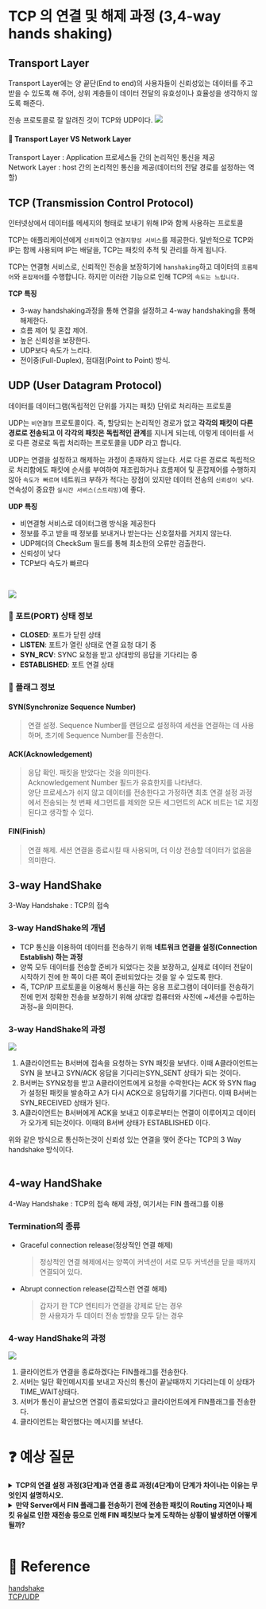 # TCP 의 연결 및 해제 과정 (3,4-way hands shaking)

## Transport Layer
Transport Layer에는 양 끝단(End to end)의 사용자들이 신뢰성있는 데이터를 주고 받을 수 있도록 해 주어, 상위 계층들이 데이터 전달의 유효성이나 효율성을 생각하지 않도록 해준다.  
  
전송 프로토콜로 잘 알려진 것이 TCP와 UDP이다. 
[![](./img/network_img_4.PNG?width=300px)]()  

#### :pushpin: Transport Layer VS Network Layer
Transport Layer : Application 프로세스들 간의 논리적인 통신을 제공  
Network Layer : host 간의 논리적인 통신을 제공(데이터의 전달 경로를 설정하는 역할)

## TCP (Transmission Control Protocol)
인터넷상에서 데이터를 메세지의 형태로 보내기 위해 IP와 함께 사용하는 프로토콜

TCP는 애플리케이션에게 `신뢰적`이고 `연결지향성 서비스`를 제공한다. 일반적으로 TCP와 IP는 함께 사용되며 IP는 배달을, TCP는 패킷의 추적 및 관리를 하게 됩니다.

TCP는 연결형 서비스로, 신뢰적인 전송을 보장하기에 `hanshaking`하고 데이터의 `흐름제어`와 `혼잡제어`를 수행합니다. 하지만 이러한 기능으로 인해 TCP의 `속도는 느립니다.`
  
**TCP 특징**
- 3-way handshaking과정을 통해 연결을 설정하고 4-way handshaking을 통해 해제한다.
- 흐름 제어 및 혼잡 제어.
- 높은 신뢰성을 보장한다.
- UDP보다 속도가 느리다.
- 전이중(Full-Duplex), 점대점(Point to Point) 방식.


## UDP (User Datagram Protocol)
데이터를 데이터그램(독립적인 단위를 가지는 패킷) 단위로 처리하는 프로토콜 

UDP는 `비연결형` 프로토콜이다. 즉, 할당되는 논리적인 경로가 없고 **각각의 패킷이 다른 경로로 전송되고 이 각각의 패킷은 독립적인 관계**를 지니게 되는데, 이렇게 데이터를 서로 다른 경로로 독립 처리하는 프로토콜을 UDP 라고 합니다.

UDP는 연결을 설정하고 해제하는 과정이 존재하지 않는다. 서로 다른 경로로 독립적으로 처리함에도 패킷에 순서를 부여하여 재조립하거나 흐름제어 및 혼잡제어를 수행하지 않아 `속도가 빠르며` 네트워크 부하가 적다는 장점이 있지만 데이터 전송의 `신뢰성이 낮다`. 연속성이 중요한 `실시간 서비스(스트리밍)`에 좋다.
  
**UDP 특징**
- 비연결형 서비스로 데이터그램 방식을 제공한다
- 정보를 주고 받을 때 정보를 보내거나 받는다는 신호절차를 거치지 않는다.
- UDP헤더의 CheckSum 필드를 통해 최소한의 오류만 검출한다.
- 신뢰성이 낮다
- TCP보다 속도가 빠르다  
<br>  
  
[![](./img/network_img_5.PNG?width=300px)]()
<br>

### :pushpin: 포트(PORT) 상태 정보
- **CLOSED**: 포트가 닫힌 상태
- **LISTEN**: 포트가 열린 상태로 연결 요청 대기 중
- **SYN_RCV**: SYNC 요청을 받고 상대방의 응답을 기다리는 중
- **ESTABLISHED**: 포트 연결 상태

### :pushpin: 플래그 정보
#### SYN(Synchronize Sequence Number)
> 연결 설정. Sequence Number를 랜덤으로 설정하여 세션을 연결하는 데 사용하며, 초기에 Sequence Number를 전송한다.
#### ACK(Acknowledgement)
> 응답 확인. 패킷을 받았다는 것을 의미한다.  
> Acknowledgement Number 필드가 유효한지를 나타낸다.  
> 양단 프로세스가 쉬지 않고 데이터를 전송한다고 가정하면 최초 연결 설정 과정에서 전송되는 첫 번째 세그먼트를 제외한 모든 세그먼트의 ACK 비트는 1로 지정된다고 생각할 수 있다.
#### FIN(Finish)
> 연결 해제. 세션 연결을 종료시킬 때 사용되며, 더 이상 전송할 데이터가 없음을 의미한다.

## 3-way HandShake

3-Way Handshake : TCP의 접속

### 3-way HandShake의 개념

- TCP 통신을 이용하여 데이터를 전송하기 위해 **네트워크 연결을 설정(Connection Establish) 하는 과정**
- 양쪽 모두 데이터를 전송할 준비가 되었다는 것을 보장하고, 실제로 데이터 전달이 시작하기 전에 한 쪽이 다른 쪽이 준비되었다는 것을 알 수 있도록 한다.
- 즉, TCP/IP 프로토콜을 이용해서 통신을 하는 응용 프로그램이 데이터를 전송하기 전에 먼저 정확한 전송을 보장하기 위해 상대방 컴퓨터와 사전에 ~세션을 수립하는 과정~을 의미한다.


### 3-way HandShake의 과정
[![](./img/network_img_6.PNG?width=300px)]()
  
1. A클라이언트는 B서버에 접속을 요청하는 SYN 패킷을 보낸다. 이때 A클라이언트는 SYN 을 보내고 SYN/ACK 응답을 기다리는SYN_SENT 상태가 되는 것이다.  
2. B서버는 SYN요청을 받고 A클라이언트에게 요청을 수락한다는 ACK 와 SYN flag 가 설정된 패킷을 발송하고 A가 다시 ACK으로 응답하기를 기다린다. 이때 B서버는 SYN_RECEIVED 상태가 된다.  
3. A클라이언트는 B서버에게 ACK을 보내고 이후로부터는 연결이 이루어지고 데이터가 오가게 되는것이다. 이때의 B서버 상태가 ESTABLISHED 이다.  

위와 같은 방식으로 통신하는것이 신뢰성 있는 연결을 맺어 준다는 TCP의 3 Way handshake 방식이다.  
<br>

## 4-way HandShake

4-Way Handshake : TCP의 접속 해제 과정, 여기서는 FIN 플래그를 이용

### Termination의 종류
- Graceful connection release(정상적인 연결 해제)
    > 정상적인 연결 해제에서는 양쪽이 커넥션이 서로 모두 커넥션을 닫을 때까지 연결되어 있다.

- Abrupt connection release(갑작스런 연결 해제)
    > 갑자기 한 TCP 엔티티가 연결을 강제로 닫는 경우  
    > 한 사용자가 두 데이터 전송 방향을 모두 닫는 경우

### 4-way HandShake의 과정
[![](./img/network_img_7.PNG?width=300px)]()  
1. 클라이언트가 연결을 종료하겠다는 FIN플래그를 전송한다.
2. 서버는 일단 확인메시지를 보내고 자신의 통신이 끝날때까지 기다리는데 이 상태가 TIME_WAIT상태다.
3. 서버가 통신이 끝났으면 연결이 종료되었다고 클라이언트에게 FIN플래그를 전송한다.
4. 클라이언트는 확인했다는 메시지를 보낸다.

# :question: 예상 질문

<details>
  <summary><b>TCP의 연결 설정 과정(3단계)과 연결 종료 과정(4단계)이 단계가 차이나는 이유는 무엇인지 설명하시오.</b></summary>
  <div markdown="1">
    Client가 데이터 전송을 마쳤다고 하더라도 Server는 아직 보낼 데이터가 남아있을 수 있기 때문에 일단 FIN에 대한 ACK만 보내고, 
    데이터를 모두 전송한 후에 자신도 FIN 메시지를 보내기 때문이다.
  </div>
</details>
<details>
  <summary><b>만약 Server에서 FIN 플래그를 전송하기 전에 전송한 패킷이 Routing 지연이나 패킷 유실로 인한 재전송 등으로 인해 FIN 패킷보다 늦게 도착하는 상황이 발생하면 어떻게 될까?</b></summary>
  <div markdown="1">
    이러한 현상에 대비하여 Client는 Server로부터 FIN 플래그를 수신하더라도 일정시간(Default: 240sec)동안 세션을 남겨 놓고 잉여 패킷을 기다리는 과정을 거친다. (TIME_WAIT 과정)
  </div>
</details>
<br>
    
# :newspaper: Reference

[handshake](https://mindnet.tistory.com/entry/%EB%84%A4%ED%8A%B8%EC%9B%8C%ED%81%AC-%EC%89%BD%EA%B2%8C-%EC%9D%B4%ED%95%B4%ED%95%98%EA%B8%B0-22%ED%8E%B8-TCP-3-WayHandshake-4-WayHandshake)  
[TCP/UDP](https://velog.io/@averycode/%EB%84%A4%ED%8A%B8%EC%9B%8C%ED%81%AC-TCPUDP%EC%99%80-3-Way-Handshake4-Way-Handshake)


